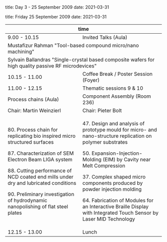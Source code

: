 title: Day 3 - 25 September 2009
date: 2021-03-31

<!--break-->
title: Friday 25 September 2009
date: 2021-03-31

<table class="full-program">
<col></col><col></col><col></col><col></col><col></col><col></col>
<thead>
  <tr><th colspan="6">time</th></tr>
</thead>
<tbody>
<tr class="emphasis time">
  <td colspan=2> 9.00 - 10.15  </td>
  <td colspan=4> Invited Talks (Aula)</td>
</tr>
<tr>
  <td colspan=6>Mustafizur Rahman "Tool-based compound micro/nano machining"</td>
</tr>
<tr>
  <td colspan="6">Sylvain Ballandras "Single-crystal based composite wafers for high quality passive RF microdevices"</td>
</tr>
<tr class="emphasis refreshments">
  <td colspan=2> 10.15 - 11.00</td>
  <td colspan=4> Coffee Break / Poster Session (Foyer)	</td>
</tr>
<tr class="emphasis time">
  <td colspan="2">11.00 - 12.15</td>
  <td colspan="4"> Thematic sessions 9 & 10</td>
</tr>
<tr class="emphasis">
  <td colspan="3"> Process chains (Aula)</td>
  <td colspan="3"> Component Assembly (Room 236)</td>
</tr>
<tr class="emphasis">
  <td colspan="3"> Chair: Martin Weinzierl </td>
  <td colspan="3"> Chair: Pieter Bolt </td>
</tr>
<tr>
 <td colspan="3"> 
<p>80. Process chain for replicating bio inspired micro structured surfaces</p>
<p>87. Characterization of SEM Electron Beam LIGA system</p>
<p>88. Cutting performance of NCD coated end mills under dry and lubricated conditions</p>
<p>90. Preliminary investigation of hydrodynamic nanopolishing of flat steel plates</p>
 </td>
 <td colspan="3"> 
<p>47. Design and analysis of prototype mould for micro- and nano-structure replication on polymer substrates</p>
<p>50. Expansion-Injection-Molding (EIM) by Cavity near Melt Compression</p>
<p>37. Complex shaped micro components produced by powder injection molding</p>
<p>64. Fabrication of Modules for an Interactive Braille Display with Integrated Touch Sensor by Laser MID Technology</p>
 </td>
</tr>

<tr class="emphasis refreshments" >
  <td colspan="2"> 12.15 - 13.00 </td>
  <td colspan="4"> Lunch</td>
</tr>

</tbody>
</table>